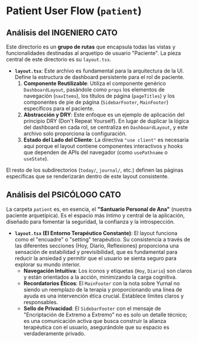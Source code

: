# Patient User Flow (`patient`)

## Análisis del INGENIERO CATO

Este directorio es un **grupo de rutas** que encapsula todas las vistas y funcionalidades destinadas al arquetipo de usuario "Paciente". La pieza central de este directorio es su `layout.tsx`.

-   **`layout.tsx`**: Este archivo es fundamental para la arquitectura de la UI. Define la estructura de dashboard persistente para el rol de paciente.
    1.  **Componente Reutilizable**: Utiliza el componente genérico `DashboardLayout`, pasándole como `props` los elementos de navegación (`navItems`), los títulos de página (`pageTitles`) y los componentes de pie de página (`SidebarFooter`, `MainFooter`) específicos para el paciente.
    2.  **Abstracción y DRY**: Este enfoque es un ejemplo de aplicación del principio DRY (Don't Repeat Yourself). En lugar de duplicar la lógica del dashboard en cada rol, se centraliza en `DashboardLayout`, y este archivo solo proporciona la configuración.
    3.  **Estado del Lado del Cliente**: La directiva `"use client"` es necesaria aquí porque el layout contiene componentes interactivos y hooks que dependen de APIs del navegador (como `usePathname` o `useState`).

El resto de los subdirectorios (`today/`, `journal/`, etc.) definen las páginas específicas que se renderizarán dentro de este layout consistente.

## Análisis del PSICÓLOGO CATO

La carpeta `patient` es, en esencia, el **"Santuario Personal de Ana"** (nuestra paciente arquetípica). Es el espacio más íntimo y central de la aplicación, diseñado para fomentar la seguridad, la confianza y la introspección.

-   **`layout.tsx` (El Entorno Terapéutico Constante)**: El layout funciona como el "encuadre" o "setting" terapéutico. Su consistencia a través de las diferentes secciones (Hoy, Diario, Reflexiones) proporciona una sensación de estabilidad y previsibilidad, que es fundamental para reducir la ansiedad y permitir que el usuario se sienta seguro para explorar su mundo interior.
    -   **Navegación Intuitiva**: Los íconos y etiquetas (`Hoy`, `Diario`) son claros y están orientados a la acción, minimizando la carga cognitiva.
    -   **Recordatorios Éticos**: El `MainFooter` con la nota sobre Yurnal no siendo un reemplazo de la terapia y proporcionando una línea de ayuda es una intervención ética crucial. Establece límites claros y responsables.
    -   **Sello de Privacidad**: El `SidebarFooter` con el mensaje de "Encriptación de Extremo a Extremo" no es solo un detalle técnico; es una comunicación activa que busca construir la alianza terapéutica con el usuario, asegurándole que su espacio es verdaderamente privado.
